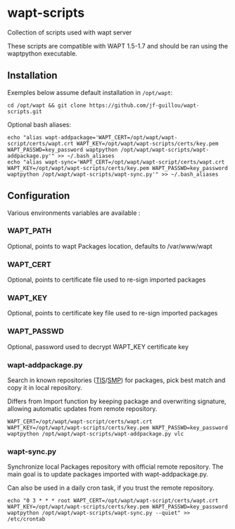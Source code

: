 # wapt-scripts

Collection of scripts used with wapt server

These scripts are compatible with WAPT 1.5-1.7 and should be ran using the waptpython executable.

## Installation

Exemples below assume default installation in `/opt/wapt`:

    cd /opt/wapt && git clone https://github.com/jf-guillou/wapt-scripts.git

Optional bash aliases:

    echo "alias wapt-addpackage='WAPT_CERT=/opt/wapt/wapt-script/certs/wapt.crt WAPT_KEY=/opt/wapt/wapt-scripts/certs/key.pem WAPT_PASSWD=key_password waptpython /opt/wapt/wapt-scripts/wapt-addpackage.py'" >> ~/.bash_aliases
    echo "alias wapt-sync='WAPT_CERT=/opt/wapt/wapt-script/certs/wapt.crt WAPT_KEY=/opt/wapt/wapt-scripts/certs/key.pem WAPT_PASSWD=key_password waptpython /opt/wapt/wapt-scripts/wapt-sync.py'" >> ~/.bash_aliases

## Configuration

Various environments variables are available :

### WAPT_PATH

Optional, points to wapt Packages location, defaults to /var/www/wapt

### WAPT_CERT

Optional, points to certificate file used to re-sign imported packages

### WAPT_KEY

Optional, points to certificate key file used to re-sign imported packages

### WAPT_PASSWD

Optional, password used to decrypt WAPT_KEY certificate key

### wapt-addpackage.py

Search in known repositories ([TIS](https://store.wapt.fr/)/[SMP](https://wapt.lesfourmisduweb.org/tous-les-packages)) for packages, pick best match and copy it in local repository.

Differs from Import function by keeping package and overwriting signature, allowing automatic updates from remote repository.

    WAPT_CERT=/opt/wapt/wapt-script/certs/wapt.crt WAPT_KEY=/opt/wapt/wapt-scripts/certs/key.pem WAPT_PASSWD=key_password waptpython /opt/wapt/wapt-scripts/wapt-addpackage.py vlc

### wapt-sync.py

Synchronize local Packages repository with official remote repository.
The main goal is to update packages imported with wapt-addpackage.py.

Can also be used in a daily cron task, if you trust the remote repository.

    echo "0 3 * * * root WAPT_CERT=/opt/wapt/wapt-script/certs/wapt.crt WAPT_KEY=/opt/wapt/wapt-scripts/certs/key.pem WAPT_PASSWD=key_password waptpython /opt/wapt/wapt-scripts/wapt-sync.py --quiet" >> /etc/crontab
